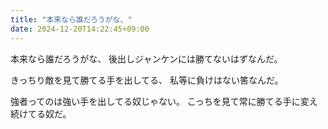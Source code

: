 ```yaml
---
title: "本来なら誰だろうがな、"
date: 2024-12-20T14:22:45+09:00
---
```

本来なら誰だろうがな、
後出しジャンケンには勝てないはずなんだ。

きっちり敵を見て勝てる手を出してる、
私等に負けはない筈なんだ。

強者ってのは強い手を出してる奴じゃない。
こっちを見て常に勝てる手に変え続けてる奴だ。
